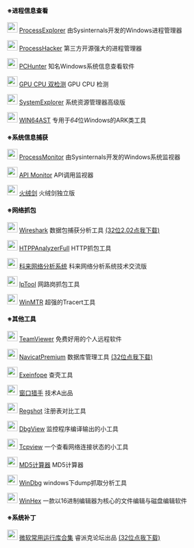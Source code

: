 <h4><strong><span style="color: #000000;">※进程信息查看</span></strong></h4>
<p><img class="alignnone size-full wp-image-28" src="https://linsan.nos-eastchina1.126.net/24_img/procexp64_00001.jpg" alt="" width="24" height="24" />  <a href="https://linsan.nos-eastchina1.126.net/procexp64.rar">ProcessExplorer</a>  由Sysinternals开发的Windows进程管理器</p>
<p><img class="alignnone size-full wp-image-26" src="https://linsan.nos-eastchina1.126.net/24_img/ProcessHacker_00001.jpg" alt="" width="24" height="24" />  <a href="https://linsan.nos-eastchina1.126.net/Process%20Hacker%20x64.rar">ProcessHacker</a>   第三方开源强大的进程管理器</p>
<p><img class="alignnone size-full wp-image-25" src="https://linsan.nos-eastchina1.126.net/24_img/PCHunter64_00001.jpg" alt="" width="24" height="24" />  <a href="https://linsan.nos-eastchina1.126.net/PCHunter_free_1.56.zip">PCHunter</a>  知名Windows系统信息查看软件</p>
<p><img class="alignnone size-full wp-image-18" src="https://linsan.nos-eastchina1.126.net/24_img/cmd_00001.jpg" alt="" width="24" height="24" />  <a href="http://linsan.nos-eastchina1.126.net/GC%E5%8F%8C%E6%A3%80%E6%B5%8B.rar">GPU CPU 双检测</a>  GPU CPU 检测</p>
<p><img class="alignnone size-full wp-image-32" src="https://linsan.nos-eastchina1.126.net/24_img/SystemExplorerPortable_00001.jpg" alt="" width="24" height="24" />  <a href="http://linsan.nos-eastchina1.126.net/System%20Explorer%20v7.1.0.rar">SystemExplorer</a>  系统资源管理器高级版</p>
<p><img class="alignnone size-full wp-image-35" src="https://linsan.nos-eastchina1.126.net/24_img/WIN64AST_00001.jpg" alt="" width="24" height="24" />  <a href="http://linsan.nos-eastchina1.126.net/WIN64AST_119.zip">WIN64AST</a>  专用于<em>64</em>位<em>Win</em>dows的ARK类工具</p>
<h4><strong><span style="color: #000000;">※系统信息捕获</span></strong></h4>
<p><img class="alignnone size-full wp-image-29" src="https://linsan.nos-eastchina1.126.net/24_img/Procmon_00001.jpg" alt="" width="24" height="24" />  <a href="https://linsan.nos-eastchina1.126.net/Process%20Monitor3.52.rar">ProcessMonitor</a>  由Sysinternals开发的Windows系统监视器</p>
<p><img class="alignnone size-full wp-image-16" src="https://linsan.nos-eastchina1.126.net/24_img/apimonitor-x64.jpg" alt="" width="24" height="24" />  <a href="http://linsan.nos-eastchina1.126.net/API%20Monitor%20v2.0%20Alpha-r13%20(32%2B64)%20%E6%B1%89%E5%8C%96%E7%89%88.rar">API Monitor</a>  API调用监视器</p>
<p><img class="alignnone size-full wp-image-42" src="https://linsan.nos-eastchina1.126.net/24_img/%E7%81%AB%E7%BB%92%E5%89%91_00001.jpg" alt="" width="24" height="24" />  <a href="http://linsan.nos-eastchina1.126.net/%E7%81%AB%E7%BB%92%E5%89%91sysdiag_only_2.0.0.14.zip">火绒剑</a>  火绒剑独立版</p>
<h4><strong><span style="color: #000000;">※网络抓包</span></strong></h4>
<p><img class="alignnone size-full wp-image-39" src="https://linsan.nos-eastchina1.126.net/24_img/Wireshark_00001.jpg" alt="" width="24" height="24" />  <a href="https://dl.softmgr.qq.com/original/System/Wireshark-win64-3.0.2.exe">Wireshark</a>  数据包捕获分析工具  <a href="http://linsan.me.kuaiyunds.com/linsan.me/wireshark-win32-2.0.2.rar">(32位2.02点我下载)</a></p>
<p><img class="alignnone size-full wp-image-24" src="https://linsan.nos-eastchina1.126.net/24_img/HttpAnalyzerStdV7_00001.jpg" alt="" width="24" height="24" />  <a href="http://linsan.nos-eastchina1.126.net/HTTPAnalyzerFullV7.5.4.459%20%E7%BB%BF%E8%89%B2%E7%89%88.rar">HTPPAnalyzerFull</a>  HTTP抓包工具</p>
<p><img class="alignnone size-full wp-image-19" src="https://linsan.nos-eastchina1.126.net/24_img/Csnas_00001.jpg" alt="" width="24" height="24" />  <a href="http://linsan.me.kuaiyunds.com/linsan.me/csnas_tech_12.0.5.12506_x64.exe">科来网络分析系统</a>  科来网络分析系统技术交流版</p>
<p><img class="alignnone size-full wp-image-19" src="https://linsan.nos-eastchina1.126.net/24_img/IpTool_24.jpg" alt="" width="24" height="24" />  <a href="https://linsan.nos-eastchina1.126.net/IpTool%E7%BD%91%E7%BB%9C%E6%8A%93%E5%8C%85%E5%B7%A5%E5%85%B7.rar">IpTool</a>  网路岗抓包工具</p>
<p><img class="alignnone size-full wp-image-19" src="https://linsan.nos-eastchina1.126.net/24_img/WinMTR_24.jpg" alt="" width="24" height="24" />  <a href="https://linsan.nos-eastchina1.126.net/WinMTR-v092.zip">WinMTR</a>  超强的Tracert工具</p>
<h4><strong><span style="color: #000000;">※其他工具</span></strong></h4>
<p><img class="alignnone size-full wp-image-34" src="https://linsan.nos-eastchina1.126.net/24_img/teamviewer_24.jpg" alt="" width="24" height="24" />  <a href="https://linsan.nos-eastchina1.126.net/TeamViewer%2014.2.8352.rar">TeamViewer</a>  免费好用的个人远程软件</p>
<p><img class="alignnone size-full wp-image-59" src="https://linsan.nos-eastchina1.126.net/24_img/navicat_24.jpg" alt="" width="24" height="24" />  <a href="http://linsan.me.kuaiyunds.com/linsan.me/navicat_premium_12.0.22_x64.rar">NavicatPremium</a>  数据库管理工具 <a href="http://linsan.me.kuaiyunds.com/linsan.me/navicat_premium_12.0.22_x86.rar">(32位点我下载)</a></p>
<p><img class="alignnone size-full wp-image-22" src="https://linsan.nos-eastchina1.126.net/24_img/exeinfope.jpg" alt="" width="24" height="24" />  <a href="http://linsan.nos-eastchina1.126.net/Exeinfope%20.rar">Exeinfope</a>  查壳工具</p>
<p><img class="alignnone size-full wp-image-41" src="https://linsan.nos-eastchina1.126.net/24_img/%E7%AA%97%E5%8F%A3%E7%8C%8E%E6%89%8B.jpg" alt="" width="24" height="24" />  <a href="https://linsan.nos-eastchina1.126.net/%E7%BB%B4%E6%8A%A4%E5%A4%A7%E5%B8%88%E7%AA%97%E5%8F%A3%E7%8C%8E%E6%89%8Bv1.5.rar">窗口猎手</a>  技术A出品</p>
<p><img class="alignnone size-full wp-image-30" src="https://linsan.nos-eastchina1.126.net/24_img/Regshot_00001.jpg" alt="" width="24" height="24" />  <a href="http://linsan.nos-eastchina1.126.net/Regshot2.0.168%E6%B3%A8%E5%86%8C%E8%A1%A8%E5%AF%B9%E6%AF%94.zip">Regshot</a>  注册表对比工具</p>
<p><img class="alignnone size-full wp-image-20" src="https://linsan.nos-eastchina1.126.net/24_img/Dbgview_00001.jpg" alt="" width="24" height="24" />  <a href="http://linsan.nos-eastchina1.126.net/DebugView.zip">DbgView</a>   监控程序编译输出的小工具</p>
<p><img class="alignnone size-full wp-image-33" src="https://linsan.nos-eastchina1.126.net/24_img/Tcpview_00001.jpg" alt="" width="24" height="24" />  <a href="http://linsan.nos-eastchina1.126.net/Tcpview.rar">Tcpview</a>  一个查看网络连接状态的小工具</p>
<p><img class="alignnone size-full wp-image-23" src="https://linsan.nos-eastchina1.126.net/24_img/Hash_00001.jpg" alt="" width="24" height="24" />  <a href="http://linsan.nos-eastchina1.126.net/MD5%E8%AE%A1%E7%AE%97%E5%99%A8.rar">MD5计算器</a>  MD5计算器</p>
<p><img class="alignnone size-full wp-image-36" src="https://linsan.nos-eastchina1.126.net/24_img/windbg_00001.jpg" alt="" width="24" height="24" />  <a href="http://linsan.nos-eastchina1.126.net/WinDbgx64.rar">WinDbg</a>  windows下dump抓取分析工具</p>
<p><img class="alignnone size-full wp-image-38" src="https://linsan.nos-eastchina1.126.net/24_img/WinHex.jpg" alt="" width="24" height="24" />  <a href="http://linsan.nos-eastchina1.126.net/WinHex_v19.6_SR2.rar">WinHex</a>  一款以16进制编辑器为核心的文件编辑与磁盘编辑软件</p>
<h4><strong><span style="color: #000000;">※系统补丁</span></strong></h4>
<p><img class="alignnone size-full wp-image-43" src="https://linsan.nos-eastchina1.126.net/24_img/%E5%BE%AE%E8%BD%AF%E5%B8%B8%E7%94%A8%E8%BF%90%E8%A1%8C%E5%BA%93%E5%90%88%E9%9B%86.jpg" alt="" width="24" height="24" />  <a href="https://linsan.nos-eastchina1.126.net/MSVBCRT.AIO.2019.05.08.X86%20X64.exe">微软常用运行库合集</a>  睿派克论坛出品 <a href="https://linsan.nos-eastchina1.126.net/MSVBCRT.AIO_2019.05.08.X86.exe">(32位点我下载)</a></p>
<p><span id="more-7"></span><br />
<span id="span_dt_dt"></span><script language="javascript">
function show_date_time(){
window.setTimeout("show_date_time()", 1000);
BirthDay=new Date("03/15/2018 10:01:00");//这个日期是可以修改的
today=new Date();
timeold=(today.getTime()-BirthDay.getTime());
sectimeold=timeold/1000
secondsold=Math.floor(sectimeold);
msPerDay=24*60*60*1000
e_daysold=timeold/msPerDay
daysold=Math.floor(e_daysold);
e_hrsold=(e_daysold-daysold)*24;
hrsold=Math.floor(e_hrsold);
e_minsold=(e_hrsold-hrsold)*60;
minsold=Math.floor((e_hrsold-hrsold)*60);
seconds=Math.floor((e_minsold-minsold)*60);
span_dt_dt.innerHTML="已萌萌哒运行了 "+daysold+"天"+hrsold+"小时"+minsold+"分"+seconds+"秒";
}
show_date_time();
</script>
